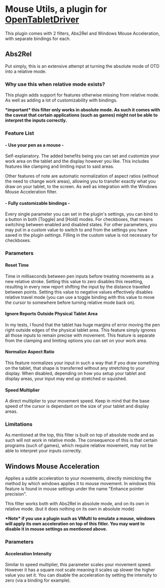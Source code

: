 # Mouse Utils, a plugin for [OpenTabletDriver](https://github.com/OpenTabletDriver/OpenTabletDriver)

This plugin comes with 2 filters, Abs2Rel and Windows Mouse Acceleration, with separate bindings for each.

## Abs2Rel
Put simply, this is an extensive attempt at turning the absolute mode of OTD into a relative mode.

### Why use this when relative mode exists?
This plugin adds support for features otherwise missing from relative mode. As well as adding a lot of customizability with bindings.

**\*important\* this filter only works in absolute mode. As such it comes with the caveat that certain applications (such as games) might not be able to interpret the inputs correctly.**

### Feature List

#### - Use your pen as a mouse -
Self-explanatory. The added benefits being you can set and customize your work area on the tablet and the display however you like. This includes features like clamping and limiting input to said areas.

Other features of note are automatic normalization of aspect ratios (without the need to change work areas), allowing you to transfer exactly what you draw on your tablet, to the screen. As well as integration with the Windows Mouse Acceleration filter.

#### - Fully customizable bindings -
Every single parameter you can set in the plugin's settings, you can bind to a button in both [Toggle] and [Hold] modes. For checkboxes, that means switching between enabled and disabled states. For other parameters, you may put in a custom value to switch to and from the settings you have saved in the plugin settings. Filling in the custom value is not necessary for checkboxes.

### Parameters
#### Reset Time
Time in milliseconds between pen inputs before treating movements as a new relative stroke. Setting this value to zero disables this resetting, resulting in every new report shifting the input by the distance travelled between points. Setting this value to negative values effectively disables relative travel mode (you can use a toggle binding with this value to move the cursor to somewhere before turning relative mode back on).

#### Ignore Reports Outside Physical Tablet Area
In my tests, I found that the tablet has huge margins of error moving the pen right outside edges of the physical tablet area. This feature simply ignores all those inputs to remain precise with movement. This feature is separate from the clamping and limiting options you can set on your work area.

#### Normalize Aspect Ratio
This feature normalizes your input in such a way that if you draw something on the tablet, that shape is transferred without any stretching to your display. When disabled, depending on how you setup your tablet and display areas, your input may end up stretched or squished.

#### Speed Multiplier
A direct multiplier to your movement speed. Keep in mind that the base speed of the cursor is dependant on the size of your tablet and display areas.

### Limitations
As mentioned at the top, this filter is built on top of absolute mode and as such will not work in relative mode. The consequence of this is that certain programs (such of games), which require relative movement, may not be able to interpret your inputs correctly.

## Windows Mouse Acceleration
Applies a subtle acceleration to your movements, directly mimicking the method by which windows applies it to mouse movement. In windows this feature is found in mouse settings under the name "Enhance pointer precision". 

This filter works both with Abs2Rel in absolute mode, and on its own in relative mode. (but it does nothing on its own in absolute mode)

**\*Note\* if you use a plugin such as VMulti to emulate a mouse, windows will apply its own acceleration on top of this fitler. You may want to disable it in mouse settings as mentioned above.**

### Parameters
#### Acceleration Intensity
Similar to speed multiplier, this parameter scales your movement speed. However it has a square root scale meaning it scales up slower the higher value you set it. You can disable the acceleration by setting the intensity to zero (via a binding for example).
